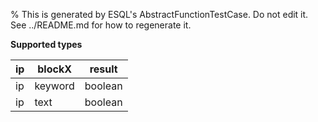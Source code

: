 % This is generated by ESQL's AbstractFunctionTestCase. Do not edit it. See ../README.md for how to regenerate it.

**Supported types**

| ip | blockX | result |
| --- | --- | --- |
| ip | keyword | boolean |
| ip | text | boolean |

